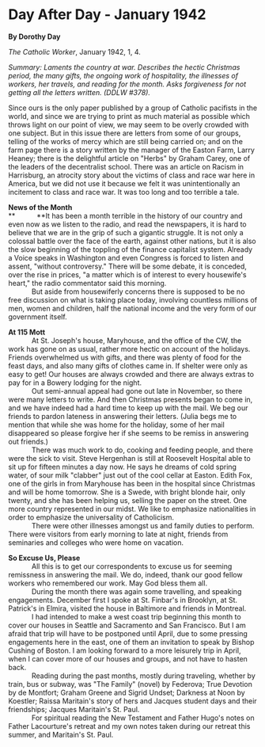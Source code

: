 Day After Day - January 1942
============================

**By Dorothy Day**

*The Catholic Worker*, January 1942, 1, 4.

*Summary: Laments the country at war. Describes the hectic Christmas
period, the many gifts, the ongoing work of hospitality, the illnesses
of workers, her travels, and reading for the month. Asks forgiveness for
not getting all the letters written. (DDLW \#378).*

Since ours is the only paper published by a group of Catholic pacifists
in the world, and since we are trying to print as much material as
possible which throws light on our point of view, we may seem to be
overly crowded with one subject. But in this issue there are letters
from some of our groups, telling of the works of mercy which are still
being carried on; and on the farm page there is a story written by the
manager of the Easton Farm, Larry Heaney; there is the delightful
article on "Herbs" by Graham Carey, one of the leaders of the
decentralist school. There was an article on Racism in Harrisburg, an
atrocity story about the victims of class and race war here in America,
but we did not use it because we felt it was unintentionally an
incitement to class and race war. It was too long and too terrible a
tale.

**News of the Month**\
 **           **It has been a month terrible in the history of our
country and even now as we listen to the radio, and read the newspapers,
it is hard to believe that we are in the grip of such a gigantic
struggle. It is not only a colossal battle over the face of the earth,
against other nations, but it is also the slow beginning of the toppling
of the finance capitalist system. Already a Voice speaks in Washington
and even Congress is forced to listen and assent, "without controversy."
There will be some debate, it is conceded, over the rise in prices, "a
matter which is of interest to every housewife's heart," the radio
commentator said this morning.\
             But aside from housewiferly concerns there is supposed to
be no free discussion on what is taking place today, involving countless
millions of men, women and children, half the national income and the
very form of our government itself.

**At 115 Mott**\
             At St. Joseph's house, Maryhouse, and the office of the CW,
the work has gone on as usual, rather more hectic on account of the
holidays. Friends overwhelmed us with gifts, and there was plenty of
food for the feast days, and also many gifts of clothes came in. If
shelter were only as easy to get! Our houses are always crowded and
there are always extras to pay for in a Bowery lodging for the night.\
             Out semi-annual appeal had gone out late in November, so
there were many letters to write. And then Christmas presents began to
come in, and we have indeed had a hard time to keep up with the mail. We
beg our friends to pardon lateness in answering their letters. (Julia
begs me to mention that while she was home for the holiday, some of her
mail disappeared so please forgive her if she seems to be remiss in
answering out friends.)\
             There was much work to do, cooking and feeding people, and
there were the sick to visit. Steve Hergenhan is still at Roosevelt
Hospital able to sit up for fifteen minutes a day now. He says he dreams
of cold spring water, of sour milk "clabber" just out of the cool cellar
at Easton. Edith Fox, one of the girls in from Maryhouse has been in the
hospital since Christmas and will be home tomorrow. She is a Swede, with
bright blonde hair, only twenty, and she has been helping us, selling
the paper on the street. One more country represented in our midst. We
like to emphasize nationalities in order to emphasize the universality
of Catholicism.\
             There were other illnesses amongst us and family duties to
perform. There were visitors from early morning to late at night,
friends from seminaries and colleges who were home on vacation.

**So Excuse Us, Please**\
             All this is to get our correspondents to excuse us for
seeming remissness in answering the mail. We do, indeed, thank our good
fellow workers who remembered our work. May God bless them all.\
             During the month there was again some travelling, and
speaking engagements. December first I spoke at St. Finbar's in
Brooklyn, at St. Patrick's in Elmira, visited the house in Baltimore and
friends in Montreal.\
             I had intended to make a west coast trip beginning this
month to cover our houses in Seattle and Sacramento and San Francisco.
But I am afraid that trip will have to be postponed until April, due to
some pressing engagements here in the east, one of them an invitation to
speak by Bishop Cushing of Boston. I am looking forward to a more
leisurely trip in April, when I can cover more of our houses and groups,
and not have to hasten back.\
             Reading during the past months, mostly during traveling,
whether by train, bus or subway, was "The Family" (novel) by Federova;
True Devotion by de Montfort; Graham Greene and Sigrid Undset; Darkness
at Noon by Koestler; Raissa Maritain's story of hers and Jacques student
days and their friendships; Jacques Maritain's St. Paul.\
             For spiritual reading the New Testament and Father Hugo's
notes on Father Lacourture's retreat and my own notes taken during our
retreat this summer, and Maritain's St. Paul.
